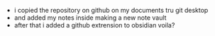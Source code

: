 - i copied the repository on github on my documents tru git desktop
- and added my notes inside making a new note vault
- after that i added a github extrension to obsidian
voila?
